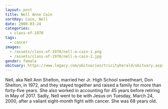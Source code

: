 ```yaml
---
layout: post
title: Nell Anne Cain
sortKey: Cain, Nell
date: 2000-03-24
categories:
  - class-of-1970
tags:
  - cancer
images:
  - /assets/class-of-1970/nell-a-cain-1.png
  - /assets/class-of-1970/nell-a-cain-2.jpg
gender: female
obituary: https://www.legacy.com/obituaries/tricityherald/obituary.aspx?n=nell-anne-shelton&pid=195875808
---
```

Nell, aka Nell Ann Shelton, married her Jr. High School sweetheart, Don Shelton, in 1972, and they stayed together and raised a family for more than forty-five years. She also worked in accounting for 45 years before retiring in May of 2017. Sadly, Nell went to be with Jesus on Tuesday, March 24, 2000, after a valiant eight-month fight with cancer. She was 68 years old.